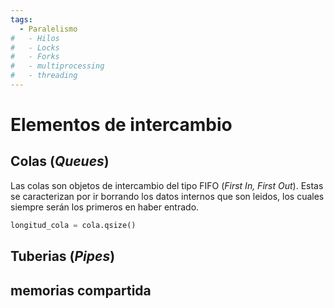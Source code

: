```yaml
---
tags:
  - Paralelismo
#   - Hilos
#   - Locks
#   - Forks
#   - multiprocessing
#   - threading
---
```




# Elementos de intercambio



## Colas (*Queues*)

Las colas son objetos de intercambio del tipo FIFO (*First In, First Out*). Estas se caracterizan por ir borrando los datos internos que son leidos, los cuales siempre serán los primeros en haber entrado.


```python
longitud_cola = cola.qsize()
```

<!-- [ejemplo:](cola.py)  -->



## Tuberias (*Pipes*)


<!-- [ejemplo tuberias:](tuberia.py)  -->






## memorias compartida